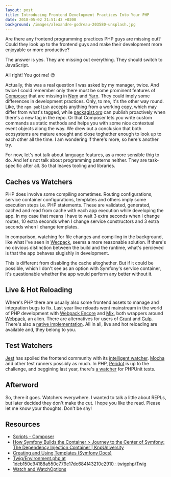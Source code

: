 ```yaml
---
layout: post
title: Introducing Frontend Development Practices Into Your PHP
date: 2018-05-02 21:51:43 +0200
background: /images/alexandre-godreau-203580-unsplash.jpg
---
```


Are there any frontend programming practices PHP guys are missing out? Could they look up to the frontend guys and make their development more enjoyable or more productive?

The answer is yes. They are missing out everything. They should switch to JavaScript.

All right! You got me! 😉

Actually, this was a real question I was asked by my manager, twice. And twice I could remember only there must be some prominent features of [Composer](https://getcomposer.org/) that are missing in [Npm](https://docs.npmjs.com/) and [Yarn](https://yarnpkg.com/en/). They could imply some differences in development practices. Only, to me, it's the other way round. Like, the `npm publish` accepts anything from a working copy, which may differ from what's tagged, while [packagist.org](https://packagist.org/) can publish proactively when there's a new tag in the repo. Or that Composer lets you write custom commands as static methods and helps you with some nice contextual event objects along the way. We drew out a conclusion that both ecosystems are mature enought and close toghether enough to look up to each other all the time. I am wondering if there's more, so here's another try.

For now, let's not talk about language features, as a more sensible thig to do. And let's not talk about programming patterns neither. They are task-specific after all. So that leaves tooling and libraries.

## Caches vs Watchers

PHP does involve some compiling sometimes. Routing configurations, service container configurations, templates and others imply some execution steps i.e. PHP statements. These are validated, generated, cached and read from cache with each app execution while developing the app. In my case that means I have to wait 3 extra seconds when I change routes, 10 extra seconds when I change service constructors and 3 extra seconds when I change templates.

In comparison, watching for file changes and compiling in the background, like what I've seen in [Wecpack](https://webpack.js.org/), seems a more reasonable solution. If there's no obvious distinction between the build and the runtime, what's percieved is that the app behaves slugishly in development.

This is different from disabling the cache altoghether. But if it could be possible, which I don't see as an option with Symfony's service container, it's questionable whether the app would perform any better without it.

## Live & Hot Reloading

Where's PHP there are usually also some frontend assets to manage and integration bugs to fix. Last year live reloads went mainstream in the world of PHP development with [Webpack Encore](https://symfony.com/doc/current/frontend.html) and [Mix](https://laravel.com/docs/5.4/mix), both wrappers around [Webpack](https://webpack.js.org/), an alien. There are alternatives for users of [Grunt](https://gruntjs.com/) and [Gulp](https://gulpjs.com/). There's also a [native implementation](https://github.com/RickySu/php-livereload). All in all, live and hot reloading are available and, they belong to you.

## Test Watchers

[Jest](https://facebook.github.io/jest/en/) has spoiled the frontend community with its [intelligent watcher](https://facebook.github.io/jest/docs/en/cli.html#watch). [Mocha](https://github.com/mochajs/mocha) and other test runners possibly as much. In PHP, [Peridot](http://peridot-php.github.io/) is up to the challenge, and beggining last year, there's [a watcher](https://github.com/spatie/phpunit-watcher) for PHPUnit tests.

## Afterword

So, there it goes. Watchers everywhere. I wanted to talk a little about REPLs, but later decided they don't make the cut. I hope you like the read. Please let me know your thoughts. Don't be shy!

## Resources

- [Scripts - Composer](https://getcomposer.org/doc/articles/scripts.md)
- [How Symfony Builds the Container > Journey to the Center of Symfony: The Dependency Injection Container \| KnpUniversity](https://knpuniversity.com/screencast/symfony-journey-di/symfony-builds-the-container)
- [Creating and Using Templates (Symfony Docs)](https://symfony.com/doc/current/templating.html#twig-template-caching)
- [Twig/Environment.php at 1dcb150c94188a550c779c17dc684f43210c2910 · twigphp/Twig](https://github.com/twigphp/Twig/blob/1dcb150c94188a550c779c17dc684f43210c2910/lib/Twig/Environment.php#L348)
- [Watch and WatchOptions](https://webpack.js.org/configuration/watch/)
